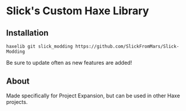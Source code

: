 # Slick's Custom Haxe Library

## Installation
 
`haxelib git slick_modding https://github.com/SlickFromMars/Slick-Modding`

Be sure to update often as new features are added!

## About

Made specifically for Project Expansion, but can be used in other Haxe projects.
